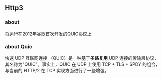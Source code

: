 ## Http3 

### about 
将运行在2012年谷歌首次开发的QUIC协议上

### about Quic
快速 UDP 互联网连接 （QUIC）是一种基于**多路复用** UDP 连接的传输层协议，其名称为"QUIC"。事实上，QUIC 在 UDP 上使用 TCP + TLS + SPDY 的组合，与当前的 HTTP/2 在 TCP 实现方面进行了一些增强。
